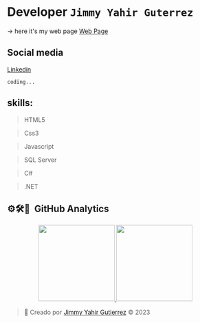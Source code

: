 # Developer ```Jimmy Yahir Guterrez```

&rarr; here it's my web page <a href="https://haku777.com/" target="_blank">Web Page</a>

## Social media
<a href="https://www.linkedin.com/in/jimmy-haku/" target="_blank">Linkedin</a>

`coding...`

## skills:

>HTML5

>Css3

>Javascript

>SQL Server

>C#

>.NET


## ⚙️🛠️📜 &nbsp;GitHub Analytics
<p align="center">
<a href="https://github.com/haku777">
  <img height="177em" src="https://github-readme-stats-eight-theta.vercel.app/api?username=haku777&show_icons=true&theme=algolia&include_all_commits=true&count_private=true"/>
  <img height="177em" src="https://github-readme-stats-eight-theta.vercel.app/api/top-langs/?username=haku777&layout=compact&langs_count=8&theme=algolia"/>
</a>
</p>

> :memo: Creado por <a href="https://haku777.com/" target="_blank">Jimmy Yahir Gutierrez</a> &copy; 2023

